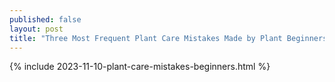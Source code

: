 ```yaml
---
published: false
layout: post
title: "Three Most Frequent Plant Care Mistakes Made by Plant Beginners"
---
```

{% include 2023-11-10-plant-care-mistakes-beginners.html %}
